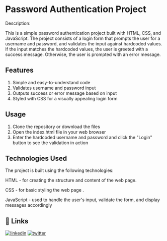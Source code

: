 #  Password Authentication Project

Description:

This is a simple password authentication project built with HTML, CSS, and JavaScript. The project consists of a login form that prompts the user for a username and password, and validates the input against hardcoded values. If the input matches the hardcoded values, the user is greeted with a success message. Otherwise, the user is prompted with an error message.

## Features

1. Simple and easy-to-understand code
2. Validates username and password input
3. Outputs success or error message based on input
4. Styled with CSS for a visually appealing login form
## Usage

1. Clone the repository or download the files
2. Open the index.html file in your web browser
3. Enter the hardcoded username and password and click the "Login" button to see the validation in action
## Technologies Used

The project is built using the following technologies:

HTML - for creating the structure and content of the web page.

CSS - for basic styling the web page .

JavaScript - used to handle the user's input, validate the form, and display messages accordingly


## 🔗 Links

[![linkedin](https://img.shields.io/badge/linkedin-0A66C2?style=for-the-badge&logo=linkedin&logoColor=white)](https://www.linkedin.com/in/himanshu-gupta-4a5942201/)
[![twitter](https://img.shields.io/badge/twitter-1DA1F2?style=for-the-badge&logo=twitter&logoColor=white)](https://twitter.com/himanshu4030)

